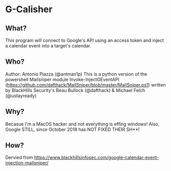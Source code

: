 # G-Calisher
## What?
This program will connect to Google's API using an access token and inject a calendar event into a target's calendar.
## Who?
Author: Antonio Piazza (@antman1p)
This is a python version of the powershell Mailsniper module Invoke-InjectGEventAPI
(https://github.com/dafthack/MailSniper/blob/master/MailSniper.ps1) written by BlackHills Security's 
Beau Bullock (@dafthack) & Michael Felch (@ustayready)
## Why?
Becasue I'm a MacOS hacker and not everything is effing windows!  Also, Google STILL, since October 2018 has NOT FIXED 
THEIR SH**!
## How?
Dervied from https://www.blackhillsinfosec.com/google-calendar-event-injection-mailsniper/

